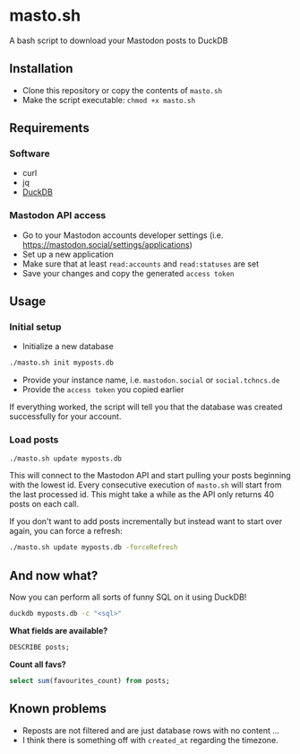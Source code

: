 # masto.sh
A bash script to download your Mastodon posts to DuckDB

## Installation

* Clone this repository or copy the contents of `masto.sh`
* Make the script executable: `chmod +x masto.sh`

## Requirements

### Software

* curl
* jq
* [DuckDB](https://duckdb.org/)

### Mastodon API access

* Go to your Mastodon accounts developer settings (i.e. https://mastodon.social/settings/applications)
* Set up a new application
* Make sure that at least `read:accounts` and `read:statuses` are set
* Save your changes and copy the generated `access token`

## Usage

### Initial setup

* Initialize a new database

```bash
./masto.sh init myposts.db
```
* Provide your instance name, i.e. `mastodon.social` or `social.tchncs.de`
* Provide the `access token` you copied earlier

If everything worked, the script will tell you that the database was created successfully for your account.

### Load posts

```bash
./masto.sh update myposts.db
```

This will connect to the Mastodon API and start pulling your posts beginning with the lowest id.
Every consecutive execution of `masto.sh` will start from the last processed id.
This might take a while as the API only returns 40 posts on each call.

If you don't want to add posts incrementally but instead want to start over again, you can force a refresh:

```bash
./masto.sh update myposts.db -forceRefresh
```

## And now what?

Now you can perform all sorts of funny SQL on it using DuckDB!

```bash
duckdb myposts.db -c "<sql>"
```

**What fields are available?**
```sql
DESCRIBE posts;
```

**Count all favs?**
```sql
select sum(favourites_count) from posts;
```
## Known problems

* Reposts are not filtered and are just database rows with no content ...
* I think there is something off with `created_at` regarding the timezone.
